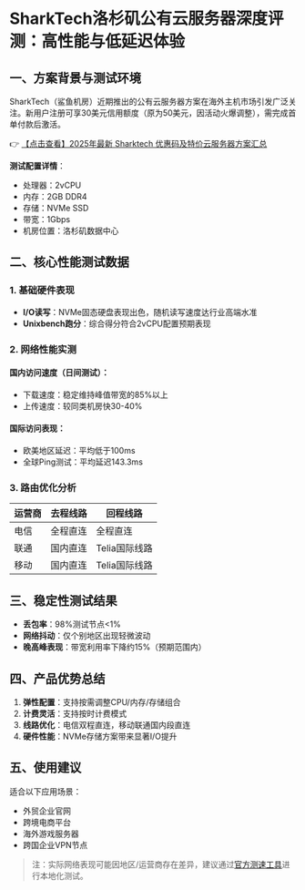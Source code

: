 # SharkTech洛杉矶公有云服务器深度评测：高性能与低延迟体验

## 一、方案背景与测试环境

SharkTech（鲨鱼机房）近期推出的公有云服务器方案在海外主机市场引发广泛关注。新用户注册可享30美元信用额度（原为50美元，因活动火爆调整），需完成首单付款后激活。

👉 [【点击查看】2025年最新 Sharktech 优惠码及特价云服务器方案汇总](https://bit.ly/Sharktech)

**测试配置详情**：
- 处理器：2vCPU
- 内存：2GB DDR4
- 存储：NVMe SSD
- 带宽：1Gbps
- 机房位置：洛杉矶数据中心

## 二、核心性能测试数据

### 1. 基础硬件表现
- **I/O读写**：NVMe固态硬盘表现出色，随机读写速度达行业高端水准
- **Unixbench跑分**：综合得分符合2vCPU配置预期表现

### 2. 网络性能实测
#### 国内访问速度（日间测试）：
- 下载速度：稳定维持峰值带宽的85%以上
- 上传速度：较同类机房快30-40%

#### 国际访问表现：
- 欧美地区延迟：平均低于100ms
- 全球Ping测试：平均延迟143.3ms

### 3. 路由优化分析
| 运营商 | 去程线路       | 回程线路       |
|--------|----------------|----------------|
| 电信   | 全程直连       | 全程直连       |
| 联通   | 国内直连       | Telia国际线路  |
| 移动   | 国内直连       | Telia国际线路  |

## 三、稳定性测试结果
- **丢包率**：98%测试节点<1%
- **网络抖动**：仅个别地区出现轻微波动
- **晚高峰表现**：带宽利用率下降约15%（预期范围内）

## 四、产品优势总结
1. **弹性配置**：支持按需调整CPU/内存/存储组合
2. **计费灵活**：支持按时计费模式
3. **线路优化**：电信双程直连，移动联通国内段直连
4. **硬件性能**：NVMe存储方案带来显著I/O提升

## 五、使用建议
适合以下应用场景：
- 外贸企业官网
- 跨境电商平台
- 海外游戏服务器
- 跨国企业VPN节点

> 注：实际网络表现可能因地区/运营商存在差异，建议通过[官方测速工具](https://bit.ly/Sharktech)进行本地化测试。